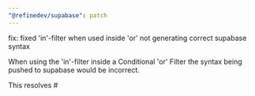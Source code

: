 ```yaml
---
"@refinedev/supabase": patch
---
```


fix: fixed 'in'-filter when used inside 'or' not generating correct supabase syntax

When using the 'in'-filter inside a Conditional 'or' Filter the syntax being pushed to supabase would be incorrect.

This resolves #
